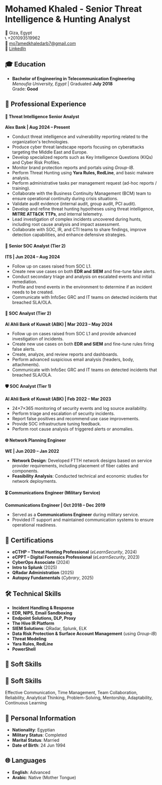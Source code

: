 # Mohamed Khaled - Senior Threat Intelligence & Hunting Analyst  

📍 Giza, Egypt <br>
📞 +201093519962 <br>
📧 mo7amedkhaledarb7@gmail.com <br>
🔗 [LinkedIn](https://www.linkedin.com/in/mohamed-khaled-69858b114/?lipi=urn%3Ali%3Apage%3Ad_flagship3_feed%3ByrSAWFMSX2%2BTcn6erProQ%3D%3D)

## 🎓 Education  

- **Bachelor of Engineering in Telecommunication Engineering**  
  *Menoufia University, Egypt* | Graduated **July 2018**  
  Grade: **Good**
  
## 💼 Professional Experience  

#### 🏦 Threat Intelligence Senior Analyst  
**Alex Bank | Aug 2024 – Present**  
- Conduct threat intelligence and vulnerability reporting related to the organization's technologies.  
- Produce cyber threat landscape reports focusing on cyberattacks targeting the Middle East and Europe.  
- Develop specialized reports such as Key Intelligence Questions (KIQs) and Cyber Risk Profiles.  
- Monitor brand protection reports and portals using *Group-IB*.  
- Perform Threat Hunting using **Yara Rules, RedLine**, and basic malware analysis.  
- Perform administrative tasks per management request (ad-hoc reports / training).  
- Collaborate with the Business Continuity Management (BCM) team to ensure operational continuity during crisis situations.  
- Validate audit evidence (internal audit, group audit, PCI audit).  
- Develop and refine threat hunting hypotheses using threat intelligence, **MITRE ATT&CK TTPs**, and internal telemetry.  
- Lead investigation of complex incidents uncovered during hunts, including root cause analysis and impact assessment.  
- Collaborate with SOC, IR, and CTI teams to share findings, improve detection capabilities, and enhance defensive strategies.  



#### 🔐 Senior SOC Analyst (Tier 2)  
**ITS | Jun 2024 – Aug 2024**  
- Follow up on cases raised from SOC L1.  
- Create new use cases on both **EDR and SIEM** and fine-tune false alerts.  
- Conduct secondary triage and analysis on escalated events and initial remediation.  
- Profile and trend events in the environment to determine if an incident needs to be created.  
- Communicate with InfoSec GRC and IT teams on detected incidents that breached SLA/OLA.  



#### 🔐 SOC Analyst (Tier 2)  
**Al Ahli Bank of Kuwait (ABK) | Mar 2023 – May 2024**  
- Follow up on cases raised from SOC L1 and provide advanced investigation of incidents.  
- Create new use cases on both **EDR and SIEM** and fine-tune rules firing false alerts.  
- Create, analyze, and review reports and dashboards.  
- Perform advanced suspicious email analysis (headers, body, attachments).  
- Communicate with InfoSec GRC and IT teams on detected incidents that breached SLA/OLA.  



#### 🛡️ SOC Analyst (Tier 1)  
**Al Ahli Bank of Kuwait (ABK) | Feb 2022 – Mar 2023**  
- 24×7×365 monitoring of security events and log source availability.  
- Perform triage and escalation of security incidents.  
- Report false positives and recommend use case improvements.  
- Provide SOC infrastructure tuning feedback.  
- Perform root cause analysis of triggered alerts or anomalies.  



#### 🌐 Network Planning Engineer  
**WE | Jun 2020 – Jan 2022**  
- **Network Design**: Developed FTTH network designs based on service provider requirements, including placement of fiber cables and components.  
- **Feasibility Analysis**: Conducted technical and economic studies for network deployments.

#### 🎖️ Communications Engineer (Military Service)  
**Communications Engineer | Oct 2018 – Dec 2019**  
- Served as a **Communications Engineer** during military service.  
- Provided IT support and maintained communication systems to ensure operational readiness.  

## 📜 Certifications  

-  **eCTHP – Threat Hunting Professional** (*eLearnSecurity*, 2024)  
-  **eCPPT – Digital Forensics Professional** (*eLearnSecurity*, 2023)  
-  **CyberOps Associate** (2024)  
-  **Intro to Splunk** (2025)  
-  **QRadar Administration** (2025)  
-  **Autopsy Fundamentals** (*Cybrary*, 2025)

## 🛠️ Technical Skills  

- **Incident Handling & Response**  
- **EDR, NIPS, Email Sandboxing**  
- **Endpoint Solutions, DLP, Proxy**  
- **The Hive IR Platform**  
- **SIEM Solutions**: QRadar, Splunk, ELK  
- **Data Risk Protection & Surface Account Management** (using *Group-IB*)  
- **Threat Modeling**  
- **Yara Rules, RedLine**  
- **PowerShell**  

## 🧠 Soft Skills  

## 🧠 Soft Skills  

Effective Communication, Time Management, Team Collaboration, Reliability, Analytical Thinking, Problem-Solving, Mentorship, Adaptability, Continuous Learning  


## 🧾 Personal Information  

- **Nationality**: Egyptian  
- **Military Status**: Completed  
- **Marital Status**: Married  
- **Date of Birth**: 24 Jun 1994  

## 🌐 Languages  

- **English**: Advanced  
- **Arabic**: Native (Mother Tongue)  

